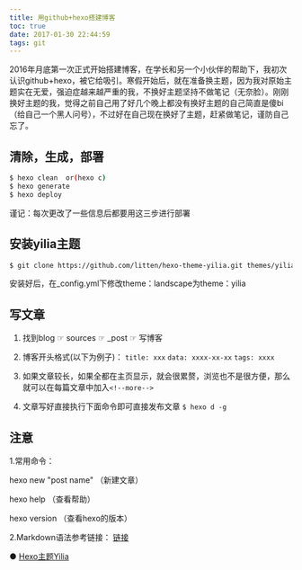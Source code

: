 ```yaml
---
title: 用github+hexo搭建博客
toc: true
date: 2017-01-30 22:44:59
tags: git
---
```


  2016年月底第一次正式开始搭建博客，在学长和另一个小伙伴的帮助下，我初次认识github+hexo，被它给吸引。寒假开始后，就在准备换主题，因为我对原始主题实在无爱，强迫症越来越严重的我，不换好主题坚持不做笔记（无奈脸）。刚刚换好主题的我，觉得之前自己用了好几个晚上都没有换好主题的自己简直是傻bi（给自己一个黑人问号），不过好在自己现在换好了主题，赶紧做笔记，谨防自己忘了。

<!--more-->

## 清除，生成，部署 
```bash
$ hexo clean  or(hexo c)
$ hexo generate
$ hexo deploy
```

谨记：每次更改了一些信息后都要用这三步进行部署

## 安装yilia主题
```bash
$ git clone https://github.com/litten/hexo-theme-yilia.git themes/yilia
```

安装好后，在_config.yml下修改theme：landscape为theme：yilia

## 写文章
1. 找到blog ☞ sources ☞ _post ☞ 写博客
2. 博客开头格式(以下为例子)：
`title: xxx`
`data: xxxx-xx-xx`
`tags: xxxx`
3. 如果文章较长，如果全都在主页显示，就会很累赘，浏览也不是很方便，那么就可以在每篇文章中加入```<!--more-->``` 

4. 文章写好直接执行下面命令即可直接发布文章
`$ hexo d -g`

## 注意

1.常用命令：

hexo new "post name" （新建文章）

hexo help （查看帮助）

hexo version （查看hexo的版本）

2.Markdown语法参考链接： [链接](https://www.zybuluo.com/mdeditor)


● [Hexo主题Yilia](http://litten.me/2014/08/31/hexo-theme-yilia/)



